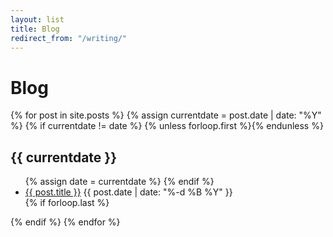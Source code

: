 ```yaml
---
layout: list
title: Blog
redirect_from: "/writing/"
---
```


# Blog

{% for post in site.posts %}
{% assign currentdate = post.date | date: "%Y" %}
{% if currentdate != date %}
{% unless forloop.first %}</ul>{% endunless %}
<h2 id="y{{post.date | date: "%Y"}}">{{ currentdate }}</h2>
<ul>
{% assign date = currentdate %}
{% endif %}
<li>
<a href="{{ post.url }}">{{ post.title }}</a>
<span class="date">{{ post.date | date: "%-d %B %Y" }}</span>
</li>
{% if forloop.last %}</ul>{% endif %}
{% endfor %}